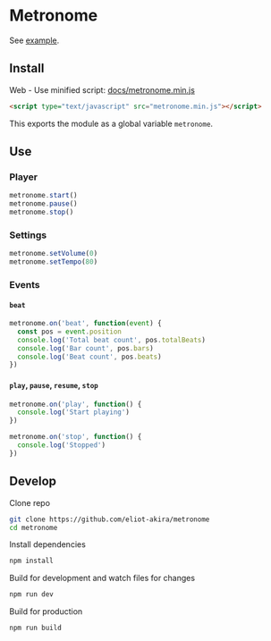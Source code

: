# Metronome

See [example](https://eliot-akira.github.io/metronome/).

## Install

Web - Use minified script: [docs/metronome.min.js](docs/metronome.min.js)

```html
<script type="text/javascript" src="metronome.min.js"></script>
```

This exports the module as a global variable `metronome`.

## Use

### Player

```js
metronome.start()
metronome.pause()
metronome.stop()
```

### Settings

```js
metronome.setVolume(0)
metronome.setTempo(80)
```

### Events

#### `beat`

```js
metronome.on('beat', function(event) {
  const pos = event.position
  console.log('Total beat count', pos.totalBeats)
  console.log('Bar count', pos.bars)
  console.log('Beat count', pos.beats)
})
```

#### `play`, `pause`, `resume`, `stop`

```js
metronome.on('play', function() {
  console.log('Start playing')
})

metronome.on('stop', function() {
  console.log('Stopped')
})
```


## Develop

Clone repo

```bash
git clone https://github.com/eliot-akira/metronome
cd metronome
```

Install dependencies

```bash
npm install
```

Build for development and watch files for changes

```bash
npm run dev
```

Build for production

```bash
npm run build
```
